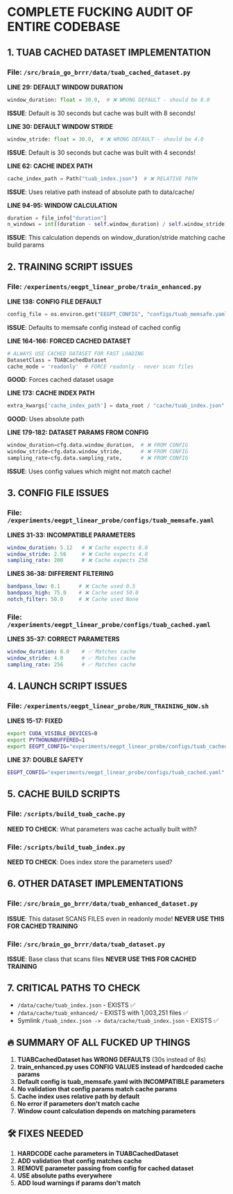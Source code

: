 # COMPLETE FUCKING AUDIT OF ENTIRE CODEBASE

## 1. TUAB CACHED DATASET IMPLEMENTATION

### File: `/src/brain_go_brrr/data/tuab_cached_dataset.py`

**LINE 29: DEFAULT WINDOW DURATION**
```python
window_duration: float = 30.0,  # ❌ WRONG DEFAULT - should be 8.0
```
**ISSUE**: Default is 30 seconds but cache was built with 8 seconds!

**LINE 30: DEFAULT WINDOW STRIDE**
```python
window_stride: float = 30.0,  # ❌ WRONG DEFAULT - should be 4.0
```
**ISSUE**: Default is 30 seconds but cache was built with 4 seconds!

**LINE 62: CACHE INDEX PATH**
```python
cache_index_path = Path("tuab_index.json")  # ❌ RELATIVE PATH
```
**ISSUE**: Uses relative path instead of absolute path to data/cache/

**LINE 94-95: WINDOW CALCULATION**
```python
duration = file_info["duration"]
n_windows = int((duration - self.window_duration) / self.window_stride) + 1
```
**ISSUE**: This calculation depends on window_duration/stride matching cache build params

## 2. TRAINING SCRIPT ISSUES

### File: `/experiments/eegpt_linear_probe/train_enhanced.py`

**LINE 138: CONFIG FILE DEFAULT**
```python
config_file = os.environ.get("EEGPT_CONFIG", "configs/tuab_memsafe.yaml")
```
**ISSUE**: Defaults to memsafe config instead of cached config

**LINE 164-166: FORCED CACHED DATASET**
```python
# ALWAYS USE CACHED DATASET FOR FAST LOADING
DatasetClass = TUABCachedDataset
cache_mode = 'readonly'  # FORCE readonly - never scan files
```
**GOOD**: Forces cached dataset usage

**LINE 173: CACHE INDEX PATH**
```python
extra_kwargs['cache_index_path'] = data_root / "cache/tuab_index.json"
```
**GOOD**: Uses absolute path

**LINE 179-182: DATASET PARAMS FROM CONFIG**
```python
window_duration=cfg.data.window_duration,  # ❌ FROM CONFIG
window_stride=cfg.data.window_stride,      # ❌ FROM CONFIG  
sampling_rate=cfg.data.sampling_rate,      # ❌ FROM CONFIG
```
**ISSUE**: Uses config values which might not match cache!

## 3. CONFIG FILE ISSUES

### File: `/experiments/eegpt_linear_probe/configs/tuab_memsafe.yaml`

**LINES 31-33: INCOMPATIBLE PARAMETERS**
```yaml
window_duration: 5.12   # ❌ Cache expects 8.0
window_stride: 2.56     # ❌ Cache expects 4.0
sampling_rate: 200      # ❌ Cache expects 256
```

**LINES 36-38: DIFFERENT FILTERING**
```yaml
bandpass_low: 0.1      # ❌ Cache used 0.5
bandpass_high: 75.0    # ❌ Cache used 50.0
notch_filter: 50.0     # ❌ Cache used None
```

### File: `/experiments/eegpt_linear_probe/configs/tuab_cached.yaml`

**LINES 35-37: CORRECT PARAMETERS**
```yaml
window_duration: 8.0    # ✅ Matches cache
window_stride: 4.0      # ✅ Matches cache
sampling_rate: 256      # ✅ Matches cache
```

## 4. LAUNCH SCRIPT ISSUES

### File: `/experiments/eegpt_linear_probe/RUN_TRAINING_NOW.sh`

**LINES 15-17: FIXED**
```bash
export CUDA_VISIBLE_DEVICES=0
export PYTHONUNBUFFERED=1
export EEGPT_CONFIG="experiments/eegpt_linear_probe/configs/tuab_cached.yaml"  # ✅ FIXED
```

**LINE 37: DOUBLE SAFETY**
```bash
EEGPT_CONFIG="experiments/eegpt_linear_probe/configs/tuab_cached.yaml" uv run python experiments/eegpt_linear_probe/train_enhanced.py
```

## 5. CACHE BUILD SCRIPTS

### File: `/scripts/build_tuab_cache.py`

**NEED TO CHECK**: What parameters was cache actually built with?

### File: `/scripts/build_tuab_index.py`

**NEED TO CHECK**: Does index store the parameters used?

## 6. OTHER DATASET IMPLEMENTATIONS

### File: `/src/brain_go_brrr/data/tuab_enhanced_dataset.py`

**ISSUE**: This dataset SCANS FILES even in readonly mode!
**NEVER USE THIS FOR CACHED TRAINING**

### File: `/src/brain_go_brrr/data/tuab_dataset.py`

**ISSUE**: Base class that scans files
**NEVER USE THIS FOR CACHED TRAINING**

## 7. CRITICAL PATHS TO CHECK

- `/data/cache/tuab_index.json` - EXISTS ✅
- `/data/cache/tuab_enhanced/` - EXISTS with 1,003,251 files ✅
- Symlink `/tuab_index.json -> data/cache/tuab_index.json` - EXISTS ✅

## 🔥 SUMMARY OF ALL FUCKED UP THINGS

1. **TUABCachedDataset has WRONG DEFAULTS** (30s instead of 8s)
2. **train_enhanced.py uses CONFIG VALUES instead of hardcoded cache params**
3. **Default config is tuab_memsafe.yaml with INCOMPATIBLE parameters**
4. **No validation that config params match cache params**
5. **Cache index uses relative path by default**
6. **No error if parameters don't match cache**
7. **Window count calculation depends on matching parameters**

## 🛠 FIXES NEEDED

1. **HARDCODE cache parameters in TUABCachedDataset**
2. **ADD validation that config matches cache**
3. **REMOVE parameter passing from config for cached dataset**
4. **USE absolute paths everywhere**
5. **ADD loud warnings if params don't match**